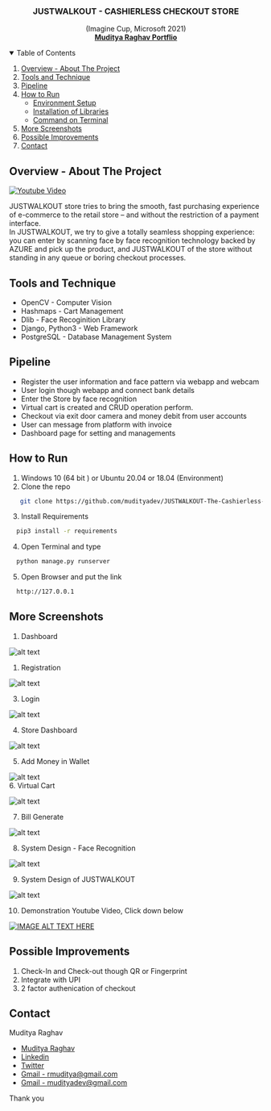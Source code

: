 <!-- PROJECT -->
  <h3 align="center">
JUSTWALKOUT - CASHIERLESS CHECKOUT STORE
</h3>

  <p align="center">
  (Imagine Cup, Microsoft 2021)
    <br />
    <a href="https://mudityadev.github.io/mudityadev/"><strong>Muditya Raghav Portflio </strong></a>
  



<!-- TABLE OF CONTENTS -->
<details open="open">
  <summary>Table of Contents</summary>
  <ol>
    <li><a href="#Overview---About-The-Project">Overview - About The Project</a></li>
    <li><a href="#Tools-and-Technique">Tools and Technique</a></li>
    <li><a href="#pipeline">Pipeline</a></li>
    <li>
      <a href="#How-to-Run">How to Run</a>
      <ul>
        <li><a href="#prerequisites">Environment Setup</a></li>
        <li><a href="#installation">Installation of Libraries</a></li>
        <li><a href="#installation">Command on Terminal</a></li>
      </ul>
    </li>
    <li><a href="#More-Screenshots">More Screenshots</a></li>
    <li><a href="#Possible-Improvements">Possible Improvements</a></li>
    <li><a href="#contact">Contact</a></li>
  </ol>
</details>




<!-- ABOUT THE PROJECT -->
## Overview - About The Project
[![Youtube Video](https://img.youtube.com/vi/3PC0bQzyaNA/0.jpg)](https://youtu.be/3PC0bQzyaNA)

JUSTWALKOUT store tries to bring the smooth, fast purchasing experience of e-commerce to the retail store – and without the restriction of a payment interface. <br>
 In JUSTWALKOUT, we try to give a totally seamless shopping experience: you can enter by scanning face by face recognition technology backed by AZURE and pick up the product, and JUSTWALKOUT of the store without standing in any queue or boring checkout processes.

<!-- Tools -->
## Tools and Technique

* OpenCV - Computer Vision
* Hashmaps - Cart Management
* Dlib - Face Recoginition Library  
* Django, Python3 - Web Framework
* PostgreSQL - Database Management System  

<!-- Pipeline -->
## Pipeline

* Register the user information and face pattern via webapp and webcam
* User login though webapp and connect bank details
* Enter the Store by face recognition
* Virtual cart is created and CRUD operation perform.
* Checkout via exit door camera and money debit from user accounts
* User can message from platform with invoice
* Dashboard page for setting and managements



## How to Run

1. Windows 10 (64 bit ) or Ubuntu 20.04 or 18.04 (Environment)
2. Clone the repo
```sh
   git clone https://github.com/mudityadev/JUSTWALKOUT-The-Cashierless-Checkout-Store-master.git
   ```
3. Install Requirements
 ```sh
   pip3 install -r requirements
   ```
4. Open Terminal and type
 ```sh
   python manage.py runserver
   ```
5. Open Browser and put the link
 ```sh
   http://127.0.0.1
   ```
<!-- Improvement -->
## More Screenshots
1. Dashboard
   
![alt text](Screenshots/userDashboard.png)
<br />

1. Registration 
   
![alt text](Screenshots/register.png)
<br />

3. Login 
   
![alt text](Screenshots/login.png)
<br />

4. Store Dashboard

![alt text](Screenshots/storeDashboardWithCustomer.png)
<br />

5. Add Money in Wallet
   
![alt text](Screenshots/addMoneyWallet.png)
<br />
6. Virtual Cart

![alt text](Screenshots/bill.jpeg)
<br />

7. Bill Generate

![alt text](Screenshots/dashboard.jpeg)
<br />

8. System Design - Face Recognition

![alt text](Screenshots/system.png)
<br />

9. System Design of JUSTWALKOUT

![alt text](Screenshots/systemdesign.png)
<br />

10. Demonstration Youtube Video, Click down below

[![IMAGE ALT TEXT HERE](Screenshots/logo.jpg)](https://www.youtube.com/watch?v=1L_4T5iMZ4w)


<!-- Improvement -->
## Possible Improvements

1. Check-In and Check-out though QR or Fingerprint 
2. Integrate with UPI
3. 2 factor authenication of checkout


<!-- CONTACT -->
## Contact

Muditya Raghav 
* [Muditya Raghav](https://mudityadev.github.io/mudityadev/)
* [Linkedin](https://www.linkedin.com/in/muditya/)
* [Twitter](https://twitter.com/mudityadev)
* [Gmail - rmuditya@gmail.com](rmuditya@gmail.com)
* [Gmail - mudityadev@gmail.com](mudityadev@gmail.com)

Thank you
